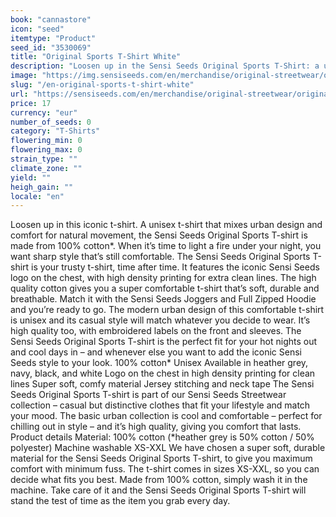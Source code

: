 ```yaml
---
book: "cannastore"
icon: "seed"
itemtype: "Product"
seed_id: "3530069"
title: "Original Sports T-Shirt White"
description: "Loosen up in the Sensi Seeds Original Sports T-Shirt: a unisex t-shirt that mixes urban design and comfort for natural movement. Buy online now!"
image: "https://img.sensiseeds.com/en/merchandise/original-streetwear/original-sports-t-shirt-white-image.png"
slug: "/en-original-sports-t-shirt-white"
url: "https://sensiseeds.com/en/merchandise/original-streetwear/original-sports-t-shirt-white?a_aid=cannastore"
price: 17
currency: "eur"
number_of_seeds: 0
category: "T-Shirts"
flowering_min: 0
flowering_max: 0
strain_type: ""
climate_zone: ""
yield: ""
heigh_gain: ""
locale: "en"
---
```

Loosen up in this iconic t-shirt. A unisex t-shirt that mixes urban design and comfort for natural movement, the Sensi Seeds Original Sports T-shirt is made from 100% cotton*. When it’s time to light a fire under your night, you want sharp style that’s still comfortable. The Sensi Seeds Original Sports T-shirt is your trusty t-shirt, time after time. It features the iconic Sensi Seeds logo on the chest, with high density printing for extra clean lines. The high quality cotton gives you a super comfortable t-shirt that’s soft, durable and breathable. Match it with the Sensi Seeds Joggers and Full Zipped Hoodie and you’re ready to go. The modern urban design of this comfortable t-shirt is unisex and its casual style will match whatever you decide to wear. It’s high quality too, with embroidered labels on the front and sleeves. The Sensi Seeds Original Sports T-shirt is the perfect fit for your hot nights out and cool days in – and whenever else you want to add the iconic Sensi Seeds style to your look. 100% cotton* Unisex Available in heather grey, navy, black, and white Logo on the chest in high density printing for clean lines Super soft, comfy material Jersey stitching and neck tape The Sensi Seeds Original Sports T-shirt is part of our Sensi Seeds Streetwear collection – casual but distinctive clothes that fit your lifestyle and match your mood. The basic urban collection is cool and comfortable – perfect for chilling out in style – and it’s high quality, giving you comfort that lasts. Product details Material: 100% cotton (*heather grey is 50% cotton / 50% polyester) Machine washable XS-XXL We have chosen a super soft, durable material for the Sensi Seeds Original Sports T-shirt, to give you maximum comfort with minimum fuss. The t-shirt comes in sizes XS-XXL, so you can decide what fits you best. Made from 100% cotton, simply wash it in the machine. Take care of it and the Sensi Seeds Original Sports T-shirt will stand the test of time as the item you grab every day.
